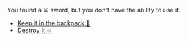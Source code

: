 You found a ⚔️ sword, but you don't have the ability to use it.

- [Keep it in the backpack 💼](2-1A.md)
- [Destroy it 💥](2-1B.md)
